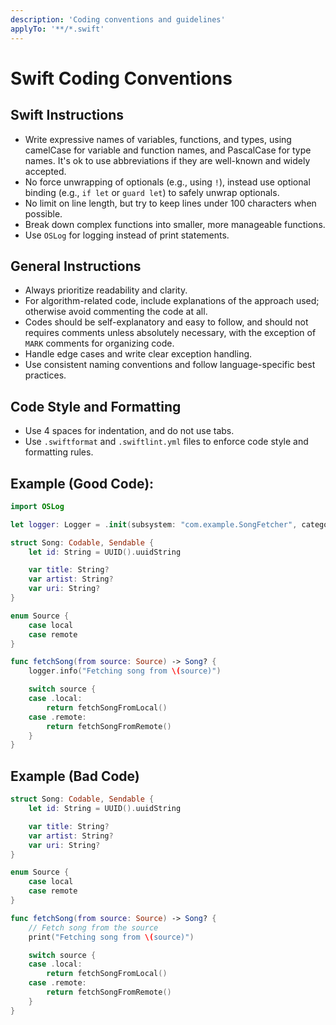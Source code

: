 ```yaml
---
description: 'Coding conventions and guidelines'
applyTo: '**/*.swift'
---
```


# Swift Coding Conventions

## Swift Instructions

- Write expressive names of variables, functions, and types, using camelCase for variable and function names, and PascalCase for type names. It's ok to use abbreviations if they are well-known and widely accepted.
- No force unwrapping of optionals (e.g., using `!`), instead use optional binding (e.g., `if let` or `guard let`) to safely unwrap optionals.
- No limit on line length, but try to keep lines under 100 characters when possible.
- Break down complex functions into smaller, more manageable functions.
- Use `OSLog` for logging instead of print statements.

## General Instructions

- Always prioritize readability and clarity.
- For algorithm-related code, include explanations of the approach used; otherwise avoid commenting the code at all.
- Codes should be self-explanatory and easy to follow, and should not requires comments unless absolutely necessary, with the exception of `MARK` comments for organizing code.
- Handle edge cases and write clear exception handling.
- Use consistent naming conventions and follow language-specific best practices.

## Code Style and Formatting

- Use 4 spaces for indentation, and do not use tabs.
- Use `.swiftformat` and `.swiftlint.yml` files to enforce code style and formatting rules.

## Example (Good Code):

```swift
import OSLog

let logger: Logger = .init(subsystem: "com.example.SongFetcher", category: "network")

struct Song: Codable, Sendable {
    let id: String = UUID().uuidString

    var title: String?
    var artist: String?
    var uri: String?
}

enum Source {
    case local
    case remote
}

func fetchSong(from source: Source) -> Song? {
    logger.info("Fetching song from \(source)")

    switch source {
    case .local:
        return fetchSongFromLocal()
    case .remote:
        return fetchSongFromRemote()
    }
}
```

## Example (Bad Code)

```swift
struct Song: Codable, Sendable {
    let id: String = UUID().uuidString

    var title: String?
    var artist: String?
    var uri: String?
}

enum Source {
    case local
    case remote
}

func fetchSong(from source: Source) -> Song? {
    // Fetch song from the source
    print("Fetching song from \(source)")

    switch source {
    case .local:
        return fetchSongFromLocal()
    case .remote:
        return fetchSongFromRemote()
    }
}
```
